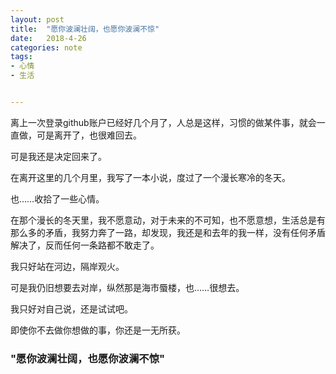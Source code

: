 ```yaml
---
layout: post
title:  "愿你波澜壮阔，也愿你波澜不惊"
date:   2018-4-26
categories: note
tags:
- 心情
- 生活


---
```





离上一次登录github账户已经好几个月了，人总是这样，习惯的做某件事，就会一直做，可是离开了，也很难回去。

可是我还是决定回来了。

在离开这里的几个月里，我写了一本小说，度过了一个漫长寒冷的冬天。

也……收拾了一些心情。

在那个漫长的冬天里，我不愿意动，对于未来的不可知，也不愿意想，生活总是有那么多的矛盾，我努力奔了一路，却发现，我还是和去年的我一样，没有任何矛盾解决了，反而任何一条路都不敢走了。

我只好站在河边，隔岸观火。

可是我仍旧想要去对岸，纵然那是海市蜃楼，也……很想去。

我只好对自己说，还是试试吧。

即使你不去做你想做的事，你还是一无所获。

### "愿你波澜壮阔，也愿你波澜不惊"
  